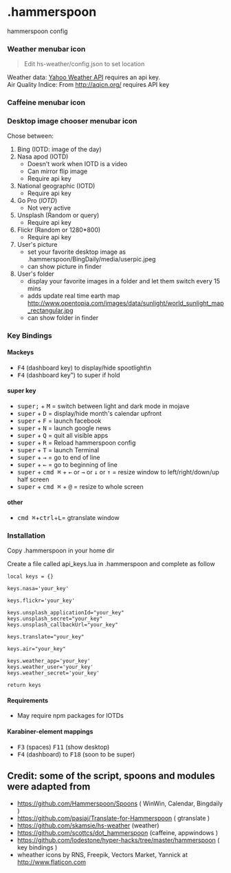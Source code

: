 # .hammerspoon
hammerspoon config

### Weather menubar icon 

> Edit hs-weather/config.json to set location

Weather data: [Yahoo Weather API](https://developer.yahoo.com/weather/) requires an api key.  
Air Quality Indice: From http://aqicn.org/ requires API key

### Caffeine menubar icon 

### Desktop image chooser menubar icon
Chose between:

1. Bing (IOTD: image of the day)
2. Nasa apod (IOTD)
    - Doesn't work when IOTD is a video
    - Can mirror flip image
    - Require api key
3. National geographic (IOTD)
    - Require api key
4. Go Pro (*IOTD*) 
    - Not very active
5. Unsplash (Random or query)
    - Require api key
6. Flickr (Random or 1280*800)
    - Require api key
7. User's picture
    - set your favorite desktop image as .hammerspoon/BingDaily/media/userpic.jpeg
    - can show picture in finder
8. User's folder
    - display your favorite images in a folder and let them switch every 15 mins 
    - adds update real time earth map http://www.opentopia.com/images/data/sunlight/world_sunlight_map_rectangular.jpg
    - can show folder in finder

### Key Bindings

 #### Mackeys

- <kbd>F4</kbd> (dashboard key) to display/hide spootlight\n
- <kbd>F4</kbd> (dashboard key") to super if hold


 #### super key

- <kbd>super;</kbd> + <kbd>M</kbd> = switch between light and dark mode in mojave
- <kbd>super</kbd> + <kbd>D</kbd> = display/hide month's calendar upfront
- <kbd>super</kbd> + <kbd>F</kbd> = launch facebook
- <kbd>super</kbd> + <kbd>N</kbd> = launch google news
- <kbd>super</kbd> + <kbd>Q</kbd> = quit all visible apps
- <kbd>super</kbd> + <kbd>R</kbd> = Reload hammerspoon config
- <kbd>super</kbd> + <kbd>T</kbd> = launch Terminal
- <kbd>super</kbd> + <kbd>→</kbd> = go to end of line
- <kbd>super</kbd> + <kbd>←</kbd> = go to beginning of line
- <kbd>super</kbd> + <kbd>cmd ⌘</kbd> + <kbd>←</kbd> or <kbd>→</kbd> or <kbd>↓</kbd> or <kbd>↑</kbd> = resize window to left/right/down/up half screen
- <kbd>super</kbd> + <kbd>cmd ⌘</kbd> + <kbd>@</kbd> = resize to whole screen

 #### other
 
- <kbd>cmd ⌘</kbd>+<kbd>ctrl</kbd>+<kbd>L</kbd>= gtranslate window 

### Installation

Copy .hammerspoon in your home dir

Create a file called api_keys.lua in .hammerspoon and complete as follow
```
local keys = {}

keys.nasa='your_key'

keys.flickr='your_key'

keys.unsplash_applicationId="your_key"
keys.unsplash_secret="your_key"
keys.unsplash_callbackUrl="your_key"

keys.translate="your_key"

keys.air="your_key"

keys.weather_app='your_key'
keys.weather_user='your_key'
keys.weather_secret='your_key'

return keys
```
 #### Requirements
- May require npm packages for IOTDs 
 
 #### Karabiner-element mappings 

- <kbd>F3</kbd> (spaces) <kbd>F11</kbd> (show desktop)
- <kbd>F4</kbd> (dashboard) to <kbd>F18</kbd> (soon to be super)

## Credit: some of the script, spoons and modules were adapted from

- https://github.com/Hammerspoon/Spoons ( WinWin, Calendar, Bingdaily )
- https://github.com/pasiaj/Translate-for-Hammerspoon ( gtranslate )
- https://github.com/skamsie/hs-weather (weather)
- https://github.com/scottcs/dot_hammerspoon (caffeine, appwindows )
- https://github.com/lodestone/hyper-hacks/tree/master/hammerspoon ( key bindings )
- wheather icons by RNS, Freepik, Vectors Market, Yannick at http://www.flaticon.com
